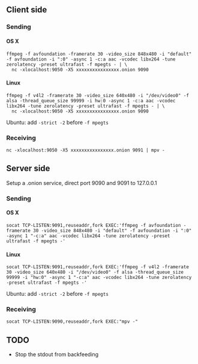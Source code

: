 ## Client side

### Sending

#### OS X

```
ffmpeg -f avfoundation -framerate 30 -video_size 848x480 -i "default" -f avfoundation -i ":0" -async 1 -c:a aac -vcodec libx264 -tune zerolatency -preset ultrafast -f mpegts - | \
  nc -xlocalhost:9050 -X5 xxxxxxxxxxxxxxxx.onion 9090
```

#### Linux

```
ffmpeg -f v4l2 -framerate 30 -video_size 640x480 -i "/dev/video0" -f alsa -thread_queue_size 99999 -i hw:0 -async 1 -c:a aac -vcodec libx264 -tune zerolatency -preset ultrafast -f mpegts - | \
  nc -xlocalhost:9050 -X5 xxxxxxxxxxxxxxxx.onion 9090
```

Ubuntu: add `-strict -2` before `-f mpegts`

### Receiving

```
nc -xlocalhost:9050 -X5 xxxxxxxxxxxxxxxx.onion 9091 | mpv -
```

## Server side

Setup a .onion service, direct port 9090 and 9091 to 127.0.0.1

### Sending

#### OS X

```
socat TCP-LISTEN:9091,reuseaddr,fork EXEC:'ffmpeg -f avfoundation -framerate 30 -video_size 848x480 -i "default" -f avfoundation -i ":0" -async 1 "-c:a" aac -vcodec libx264 -tune zerolatency -preset ultrafast -f mpegts -'
```

#### Linux

```
socat TCP-LISTEN:9091,reuseaddr,fork EXEC:'ffmpeg -f v4l2 -framerate 30 -video_size 640x480 -i "/dev/video0" -f alsa -thread_queue_size 99999 -i "hw:0" -async 1 "-c:a" aac -vcodec libx264 -tune zerolatency -preset ultrafast -f mpegts -'
```

Ubuntu: add `-strict -2` before `-f mpegts`

### Receiving

```
socat TCP-LISTEN:9090,reuseaddr,fork EXEC:"mpv -"
```

## TODO

* Stop the stdout from backfeeding
